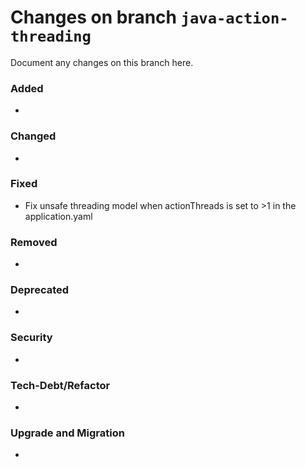 # Changes on branch `java-action-threading`
Document any changes on this branch here.
### Added
- 

### Changed
- 

### Fixed
- Fix unsafe threading model when actionThreads is set to >1 in the application.yaml 

### Removed
- 

### Deprecated
- 

### Security
- 

### Tech-Debt/Refactor
- 

### Upgrade and Migration
- 
